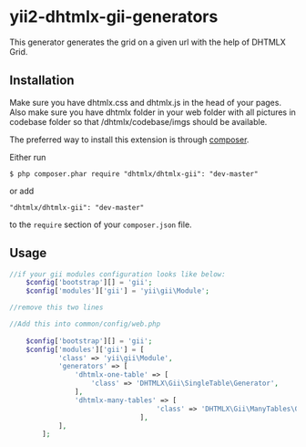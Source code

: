 yii2-dhtmlx-gii-generators
=====================

This generator generates the grid on a given url with the help of DHTMLX Grid.

## Installation

Make sure you have dhtmlx.css and dhtmlx.js in the head of your pages. Also make sure you have dhtmlx folder in your web folder with all pictures in codebase folder
so that /dhtmlx/codebase/imgs should be available.

The preferred way to install this extension is through [composer](http://getcomposer.org/download/).

Either run

```
$ php composer.phar require "dhtmlx/dhtmlx-gii": "dev-master"
```

or add

```
"dhtmlx/dhtmlx-gii": "dev-master"
```

to the ```require``` section of your `composer.json` file.

## Usage

```php
//if your gii modules configuration looks like below:
    $config['bootstrap'][] = 'gii';
    $config['modules']['gii'] = 'yii\gii\Module';

//remove this two lines
```

```php
//Add this into common/config/web.php
    
    $config['bootstrap'][] = 'gii';
    $config['modules']['gii'] = [
            'class' => 'yii\gii\Module',
            'generators' => [
                'dhtmlx-one-table' => [
                    'class' => 'DHTMLX\Gii\SingleTable\Generator',
                ],
                'dhtmlx-many-tables' => [
                                    'class' => 'DHTMLX\Gii\ManyTables\Generator',
                                ],
            ],
        ];
```